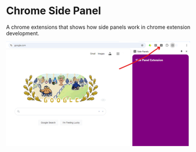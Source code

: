 # Chrome Side Panel
A chrome extensions that shows how side panels work in chrome extension development.

<img src="./screenshot.png" width="500" alt="Screenshot" />
